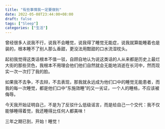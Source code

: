 ```yaml
---
title: "有些事情我一定要做到"
date: 2022-05-08T23:44:00+08:00
draft: false
tags: ["Sleep"]
categories: ["生活"]
---
```


曾经很多人说我不行，说我不会睡觉，说我得了睡觉无能症，说我就算能睡着也是装的，根本睡不了别人那么香甜，更没法用酣甜的口水流湿枕头。

起初我觉得这类话根本不值一驳，自顾自地认为说这类话的人从来都是历史上最烂大街的那些货色，我根本不用理会他们他们自然就会无能地消逝在长河中，然而现实一次一次打了我的脸。

如果我不去争，不去辩，不去表现，那我就永远成为他们口中的睡觉无能患者，而我的每一次睡觉，都是他们口中“东施效睡”的又一劣证，一个人的睡格，不应该被侮辱。

今天我开始证明自己，不是为了反驳什么低级谣言，而是给自己一个交代：我不仅能够睡得着觉，我还睡得比任何人都美味！

三年之期已到，开始！睡觉！